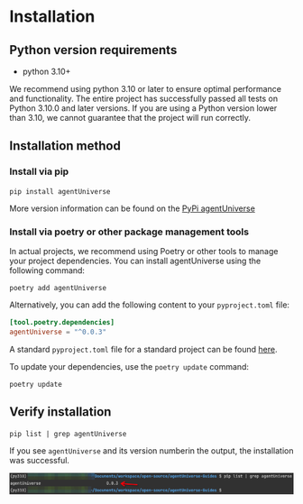 # Installation
## Python version requirements
- python 3.10+

We recommend using python 3.10 or later to ensure optimal performance and functionality. The entire project has successfully passed all tests on Python 3.10.0 and later versions. If you are using a Python version lower than 3.10, we cannot guarantee that the project will run correctly.



## Installation method
### Install via pip
```shell
pip install agentUniverse
```
More version information can be found on the
[PyPi agentUniverse](https://pypi.org/project/agentUniverse/)

### Install via poetry or other package management tools
In actual projects, we recommend using Poetry or other tools to manage your project dependencies. You can install agentUniverse using the following command:

```shell
poetry add agentUniverse
```

Alternatively, you can add the following content to your `pyproject.toml` file:

```toml
[tool.poetry.dependencies]
agentUniverse = "^0.0.3"
```
A standard `pyproject.toml` file for a standard project can be found [here](../../../../sample_standard_app/pyproject.toml).

To update your dependencies, use the `poetry update` command:
```shell
poetry update
```

## Verify installation
```shell
pip list | grep agentUniverse
```
If you see `agentUniverse` and its version numberin the output, the installation was successful.

![](assets/17332295362085.png)
